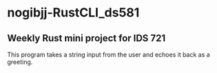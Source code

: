# nogibjj-RustCLI_ds581
## Weekly Rust mini project for IDS 721

This program takes a string input from the user and echoes it back as a greeting.
